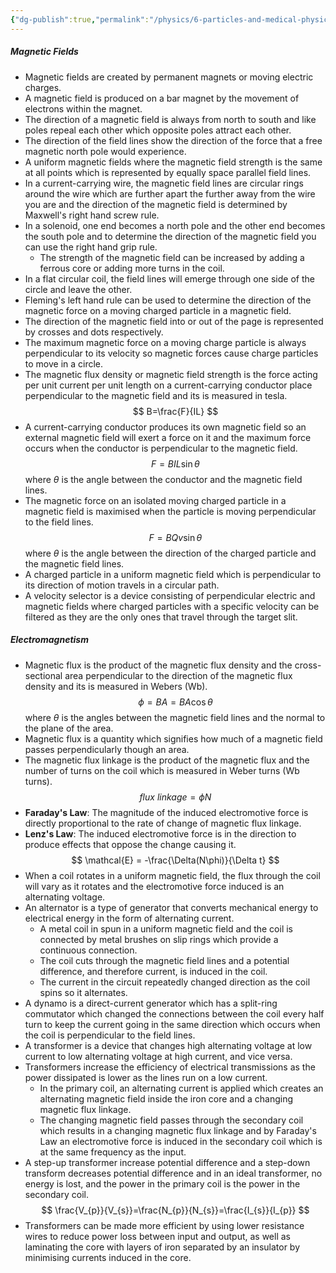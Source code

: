 ```yaml
---
{"dg-publish":true,"permalink":"/physics/6-particles-and-medical-physics/electromagnetism/"}
---
```


##### Magnetic Fields
- Magnetic fields are created by permanent magnets or moving electric charges.
- A magnetic field is produced on a bar magnet by the movement of electrons within the magnet.
- The direction of a magnetic field is always from north to south and like poles repeal each other which opposite poles attract each other.
- The direction of the field lines show the direction of the force that a free magnetic north pole would experience.
- A uniform magnetic fields where the magnetic field strength is the same at all points which is represented by equally space parallel field lines.
- In a current-carrying wire, the magnetic field lines are circular rings around the wire which are further apart the further away from the wire you are and the direction of the magnetic field is determined by Maxwell's right hand screw rule.
- In a solenoid, one end becomes a north pole and the other end becomes the south pole and to determine the direction of the magnetic field you can use the right hand grip rule.
	- The strength of the magnetic field can be increased by adding a ferrous core or adding more turns in the coil.
- In a flat circular coil, the field lines will emerge through one side of the circle and leave the other. 
- Fleming's left hand rule can be used to determine the direction of the magnetic force on a moving charged particle in a magnetic field.
- The direction of the magnetic field into or out of the page is represented by crosses and dots respectively.
- The maximum magnetic force on a moving charge particle is always perpendicular to its velocity so magnetic forces cause charge particles to move in a circle.
- The magnetic flux density or magnetic field strength is the force acting per unit current per unit length on a current-carrying conductor place perpendicular to the magnetic field and its is measured in tesla.
$$
B=\frac{F}{IL}
$$
-  A current-carrying conductor produces its own magnetic field so an external magnetic field will exert a force on it and the maximum force occurs when the conductor is perpendicular to the magnetic field.
$$
F=BIL\sin \theta
$$
	where $\theta$ is the angle between the conductor and the magnetic field lines.
- The magnetic force on an isolated moving charged particle in a magnetic field is maximised when the particle is moving perpendicular to the field lines.
$$
F=BQv\sin \theta
$$
	where $\theta$ is the angle between the direction of the charged particle and the magnetic field lines.
- A charged particle in a uniform magnetic field which is perpendicular to its direction of motion travels in a circular path.
- A velocity selector is a device consisting of perpendicular electric and magnetic fields where charged particles with a specific velocity can be filtered as they are the only ones that travel through the target slit.

##### Electromagnetism
- Magnetic flux is the product of the magnetic flux density and the cross-sectional area perpendicular to the direction of the magnetic flux density and its is measured in Webers (Wb).
$$
\phi = BA = BA\cos \theta
$$
	where $\theta$ is the angles between the magnetic field lines and the normal to the plane of the area.
- Magnetic flux is a quantity which signifies how much of a magnetic field passes perpendicularly though an area.
- The magnetic flux linkage is the product of the magnetic flux and the number of turns on the coil which is measured in Weber turns (Wb turns).
$$
flux\ linkage=\phi N
$$
-  **Faraday's Law**: The magnitude of the induced electromotive force is directly proportional to the rate of change of magnetic flux linkage.
- **Lenz's Law**: The induced electromotive force is in the direction to produce effects that oppose the change causing it.
$$
\mathcal{E} = -\frac{\Delta(N\phi)}{\Delta t}
$$
- When a coil rotates in a uniform magnetic field, the flux through the coil will vary as it rotates and the electromotive force induced is an alternating voltage.
- An alternator is a type of generator that converts mechanical energy to electrical energy in the form of alternating current.
	- A metal coil in spun in a uniform magnetic field and the coil is connected by metal brushes on slip rings which provide a continuous connection.
	- The coil cuts through the magnetic field lines and a potential difference, and therefore current, is induced in the coil.
	- The current in the circuit repeatedly changed direction as the coil spins so it alternates.
- A dynamo is a direct-current generator which has a split-ring commutator which changed the connections between the coil every half turn to keep the current going in the same direction which occurs when the coil is perpendicular to the field lines.
- A transformer is a device that changes high alternating voltage at low current to low alternating voltage at high current, and vice versa.
- Transformers increase the efficiency of electrical transmissions as the power dissipated is lower as the lines run on a low current.
	- In the primary coil, an alternating current is applied which creates an alternating magnetic field inside the iron core and a changing magnetic flux linkage.
	- The changing magnetic field passes through the secondary coil which results in a changing magnetic flux linkage and by Faraday's Law an electromotive force is induced in the secondary coil which is at the same frequency as the input.
- A step-up transformer increase potential difference and a step-down transform decreases potential difference and in an ideal transformer, no energy is lost, and the power in the primary coil is the power in the secondary coil.
$$
\frac{V_{p}}{V_{s}}=\frac{N_{p}}{N_{s}}=\frac{I_{s}}{I_{p}}
$$
- Transformers can be made more efficient by using lower resistance wires to reduce power loss between input and output, as well as laminating the core with layers of iron separated by an insulator by minimising currents induced in the core.